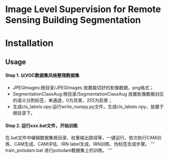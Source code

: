 # Image Level Supervision for Remote Sensing Building Segmentation

# Installation

## Usage

#### Step 1. 以VOC数据集风格整理数据集

- JPEGImages:根目录/JPEGImages 放置裁切好的影像数据，png格式；
- SegmentationClassAug:根目录/SegmentationClassAug 放置影像数据对应的语义分割标签，单通道，0为背景，255为前景；
- 生成cls_labels.npy:运行write_numpy.py文件，生成cls_labels.npy，放置于根目录下。


#### Step 2. 运行xxx.bat文件，开始训练

在.bat文件中编辑数据集根目录、权重输出路径等，一键运行，依次执行CAM训练、CAM生成、CAM评估、IRN label生成、IRN训练、伪标签生成步骤。
'''
train_potsdam.bat
进行potsdam数据集上的训练。
'''

